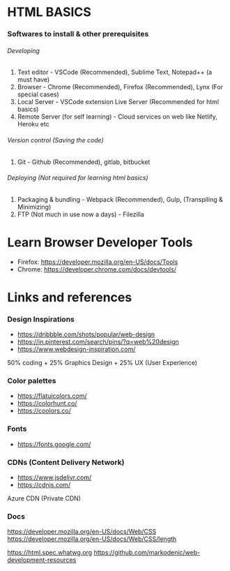 # HTML BASICS

### Softwares to install & other prerequisites

###### Developing
1. Text editor - VSCode (Recommended), Sublime Text, Notepad++ (a must have)
2. Browser - Chrome (Recommended), Firefox (Recommended), Lynx (For special cases)
3. Local Server - VSCode extension Live Server (Recommended for html basics)
4. Remote Server (for self learning) - Cloud services on web like Netlify, Heroku etc

###### Version control (Saving the code)
1. Git - Github (Recommended), gitlab, bitbucket

###### Deploying (Not required for learning html basics)
1. Packaging & bundling - Webpack (Recommended), Gulp, (Transpiling & Minimizing)
2. FTP (Not much in use now a days) - Filezilla 



# Learn Browser Developer Tools

* Firefox: https://developer.mozilla.org/en-US/docs/Tools
* Chrome: https://developer.chrome.com/docs/devtools/ 


# Links and references

### Design Inspirations

* https://dribbble.com/shots/popular/web-design
* https://in.pinterest.com/search/pins/?q=web%20design
* https://www.webdesign-inspiration.com/

50% coding + 25% Graphics Design + 25% UX (User Experience) 


### Color palettes

* https://flatuicolors.com/
* https://colorhunt.co/
* https://coolors.co/


### Fonts

* https://fonts.google.com/


### CDNs (Content Delivery Network)

* https://www.jsdelivr.com/
* https://cdnjs.com/

Azure CDN (Private CDN)


### Docs

https://developer.mozilla.org/en-US/docs/Web/CSS
https://developer.mozilla.org/en-US/docs/Web/CSS/length


https://html.spec.whatwg.org
https://github.com/markodenic/web-development-resources
